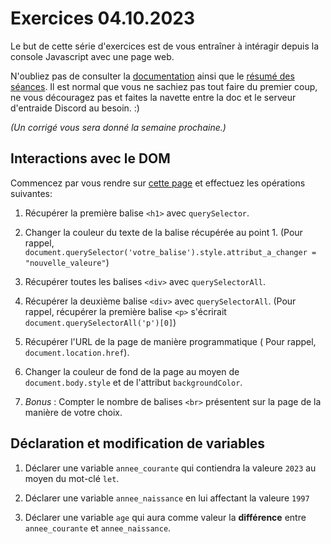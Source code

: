 # Exercices 04.10.2023

Le but de cette série d'exercices est de vous entraîner à intéragir depuis la console Javascript avec une page web. 

N'oubliez pas de consulter la [documentation](https://www.w3schools.com/jsref/dom_obj_document.asp) ainsi que le [résumé des séances](https://bit.ly/resumes-cours-ip). Il est normal que vous ne sachiez pas tout faire du premier coup, ne vous découragez pas et faites la navette entre la doc et le serveur d'entraide Discord au besoin. :)

*(Un corrigé vous sera donné la semaine prochaine.)*

## Interactions avec le DOM

Commencez par vous rendre sur [cette page](https://johancuda.github.io/page-web-simple/) et effectuez les opérations suivantes:

1. Récupérer la première balise `<h1>` avec `querySelector`.

2. Changer la couleur du texte de la balise récupérée au point 1. (Pour rappel, `document.querySelector('votre_balise').style.attribut_a_changer = "nouvelle_valeure"`)

3. Récupérer toutes les balises `<div>` avec `querySelectorAll`.

4. Récupérer la deuxième balise `<div>` avec `querySelectorAll`. (Pour rappel, récupérer la première balise `<p>` s'écrirait `document.querySelectorAll('p')[0]`)

5. Récupérer l'URL de la page de manière programmatique ( Pour rappel, `document.location.href`).

6. Changer la couleur de fond de la page au moyen de `document.body.style` et de l'attribut `backgroundColor`.

7. *Bonus* : Compter le nombre de balises `<br>` présentent sur la page de la manière de votre choix.

## Déclaration et modification de variables

1. Déclarer une variable `annee_courante` qui contiendra la valeure `2023` au moyen du mot-clé `let`.

2. Déclarer une variable `annee_naissance` en lui affectant la valeure `1997`

3. Déclarer une variable `age` qui aura comme valeur la **différence** entre `annee_courante` et `annee_naissance`.